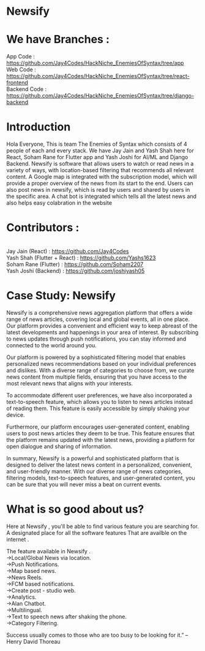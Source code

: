 # Newsify

# We have Branches :
App Code : https://github.com/Jay4Codes/HackNiche_EnemiesOfSyntax/tree/app
<br />Web Code : https://github.com/Jay4Codes/HackNiche_EnemiesOfSyntax/tree/react-frontend
<br />Backend Code : https://github.com/Jay4Codes/HackNiche_EnemiesOfSyntax/tree/django-backend 

# Introduction

Hola Everyone, This is team The Enemies of Syntax which consists of 4 people of each and every stack. We have Jay Jain and Yash Shah here for React, Soham Rane for Flutter app and Yash Joshi for AI/ML and Django Backend. Newsify is software that allows users to watch or read news in a variety of ways, with location-based filtering that recommends all relevant content. A Google map is integrated with the subscription model, which will provide a proper overview of the news from its start to the end. Users can also post news in newsify, which is read by users and shared by users in the specific area. A chat bot is integrated which tells all the latest news and also helps easy colabration in the website

# Contributors :
<br />Jay Jain (React) : https://github.com/Jay4Codes
<br />Yash Shah (Flutter + React) : https://github.com/Yashs1623
<br />Soham Rane (Flutter) : https://github.com/Soham2207
<br />Yash Joshi (Backend) : https://github.com/joshiyash05


# Case Study: Newsify

Newsify is a comprehensive news aggregation platform that offers a wide range of news articles, covering local and global events, all in one place. Our platform provides a convenient and efficient way to keep abreast of the latest developments and happenings in your area of interest. By subscribing to news updates through push notifications, you can stay informed and connected to the world around you.

Our platform is powered by a sophisticated filtering model that enables personalized news recommendations based on your individual preferences and dislikes. With a diverse range of categories to choose from, we curate news content from multiple fields, ensuring that you have access to the most relevant news that aligns with your interests.

To accommodate different user preferences, we have also incorporated a text-to-speech feature, which allows you to listen to news articles instead of reading them. This feature is easily accessible by simply shaking your device.

Furthermore, our platform encourages user-generated content, enabling users to post news articles they deem to be true. This feature ensures that the platform remains updated with the latest news, providing a platform for open dialogue and sharing of information.

In summary, Newsify is a powerful and sophisticated platform that is designed to deliver the latest news content in a personalized, convenient, and user-friendly manner. With our diverse range of news categories, filtering models, text-to-speech features, and user-generated content, you can be sure that you will never miss a beat on current events. 

# What is so good about us?

Here at Newsify , you'll be able to find various feature you are searching for. A designated place for all the software features That are availble on the internet .

The feature available in Newsify .
<br /> ->Local/Global News via location.
<br /> ->Push Notifications.
<br /> ->Map based news. 
<br /> ->News Reels.
<br /> ->FCM based notifications.
<br /> ->Create post - studio web.
<br /> ->Analytics.
<br /> ->Alan Chatbot.
<br /> ->Multilingual.
<br /> ->Text to speech news after shaking the phone.
<br /> ->Category Filtering.


Success usually comes to those who are too busy to be looking for it.” – Henry David Thoreau

